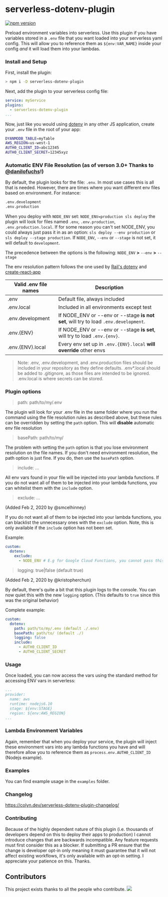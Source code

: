 # serverless-dotenv-plugin

[![npm version](https://img.shields.io/npm/v/serverless-dotenv-plugin.svg?style=flat)](https://www.npmjs.com/package/serverless-dotenv-plugin)

Preload environment variables into serverless. Use this plugin if you have variables stored in a `.env` file that you want loaded into your serverless yaml config. This will allow you to reference them as `${env:VAR_NAME}` inside your config _and_ it will load them into your lambdas.

### Install and Setup

First, install the plugin:

```bash
> npm i -D serverless-dotenv-plugin
```

Next, add the plugin to your serverless config file:

```yaml
service: myService
plugins:
  - serverless-dotenv-plugin
...
```

Now, just like you would using [dotenv](https://www.npmjs.com/package/dotenv) in any other JS application, create your `.env` file in the root of your app:

```bash
DYANMODB_TABLE=myTable
AWS_REGION=us-west-1
AUTH0_CLIENT_ID=abc12345
AUTH0_CLIENT_SECRET=12345xyz
```

### Automatic ENV File Resolution (as of verson 3.0+ Thanks to [@danilofuchs](https://github.com/danilofuchs)!)

By default, the plugin looks for the file: `.env`. In most use cases this is all that is needed. However, there are times where you want different env files based on environment. For instance:

```bash
.env.development
.env.production
```

When you deploy with `NODE_ENV` set: `NODE_ENV=production sls deploy` the plugin will look for files named `.env`, `.env.production`, `.env.production.local`. If for some reason you can't set NODE_ENV, you could always just pass it in as an option: `sls deploy --env production` or `sls deploy --stage production`. If `NODE_ENV`, `--env` or `--stage` is not set, it will default to `development`.

The precedence between the options is the following:
`NODE_ENV` **>** `--env` **>** `--stage`

The env resolution pattern follows the one used by [Rail's dotenv](https://github.com/bkeepers/dotenv#what-other-env-files-can-i-use) and [create-react-app](https://create-react-app.dev/docs/adding-custom-environment-variables/#what-other-env-files-can-be-used)

| Valid .env file names | Description                                                                          |
| --------------------- | ------------------------------------------------------------------------------------ |
| .env                  | Default file, always included                                                        |
| .env.local            | Included in all environments except test                                             |
| .env.development      | If NODE_ENV or --env or --stage **is not set**, will try to load `.env.development`. |
| .env.{ENV}            | If NODE_ENV or --env or --stage **is set**, will try to load `.env.{env}`.           |
| .env.{ENV}.local      | Every env set up in `.env.{ENV}.local` **will override** other envs                  |

> Note: .env, .env.development, and .env.production files should be included in your repository as they define defaults. .env\*.local should be added to .gitignore, as those files are intended to be ignored. .env.local is where secrets can be stored.

### Plugin options

> path: path/to/my/.env

The plugin will look for your .env file in the same folder where you run the command using the file resolution rules as described above, but these rules can be overridden by setting the `path` option. This will **disable** automatic env file resolution

> basePath: path/to/my/

The problem with setting the `path` option is that you lose environment resolution on the file names. If you don't need environment resolution, the path option is just fine. If you do, then use the `basePath` option.

> include: ...

All env vars found in your file will be injected into your lambda functions. If you do not want all of them to be injected into your lambda functions, you can whitelist them with the `include` option.

> exclude: ...

(Added Feb 2, 2020 by @smcelhinney)

If you do not want all of them to be injected into your lambda functions, you can blacklist the unnecessary ones with the `exclude` option. Note, this is only available if the `include` option has not been set.

Example:

```yaml
custom:
  dotenv:
    exclude:
      - NODE_ENV # E.g for Google Cloud Functions, you cannot pass this env variable.
```

> logging: true|false (default true)

(Added Feb 2, 2020 by @kristopherchun)

By default, there's quite a bit that this plugin logs to the console. You can now quiet this with the new `logging` option. (This defaults to `true` since this was the original behavior)

Complete example:

```yaml
custom:
  dotenv:
    path: path/to/my/.env (default ./.env)
    basePath: path/to/ (default ./)
    logging: false
    include:
      - AUTH0_CLIENT_ID
      - AUTH0_CLIENT_SECRET
```

### Usage

Once loaded, you can now access the vars using the standard method for accessing ENV vars in serverless:

```yaml
...
provider:
  name: aws
  runtime: nodejs6.10
  stage: ${env:STAGE}
  region: ${env:AWS_REGION}
...
```

### Lambda Environment Variables

Again, remember that when you deploy your service, the plugin will inject these environment vars into any lambda functions you have and will therefore allow you to reference them as `process.env.AUTH0_CLIENT_ID` (Nodejs example).

### Examples

You can find example usage in the `examples` folder.

### Changelog

https://colyn.dev/serverless-dotenv-plugin-changelog/

### Contributing

Because of the highly dependent nature of this plugin (i.e. thousands of developers depend on this to deploy their apps to production) I cannot introduce changes that are backwards incompatible. Any feature requests must first consider this as a blocker. If submitting a PR ensure that the change is developer opt-in only meaning it must guarantee that it will not affect existing workflows, it's only available with an opt-in setting. I appreciate your patience on this. Thanks.

## Contributors

This project exists thanks to all the people who contribute.
<a href="https://github.com/colynb/serverless-dotenv-plugin/graphs/contributors"><img src="https://opencollective.com/serverless-dotenv-plugin/contributors.svg?width=890&button=false" /></a>

